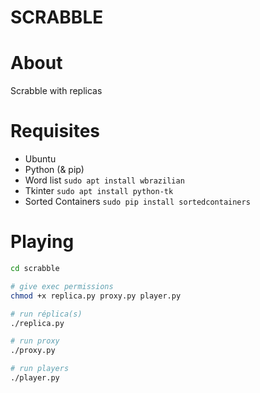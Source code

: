  SCRABBLE
 ===

# About

Scrabble with replicas

# Requisites

- Ubuntu
- Python (& pip)
- Word list         `sudo apt install wbrazilian`
- Tkinter           `sudo apt install python-tk`
- Sorted Containers `sudo pip install sortedcontainers`

# Playing

```bash
cd scrabble

# give exec permissions
chmod +x replica.py proxy.py player.py

# run réplica(s)
./replica.py

# run proxy
./proxy.py

# run players
./player.py

```

